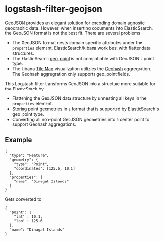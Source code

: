 # logstash-filter-geojson
[GeoJSON](http://geojson.org/) provides an elegant solution for encoding domain agnostic geographic data. 
However, when inserting documents into ElasticSearch, the GeoJSON format is not the best fit. There are several problems
* The GeoJSON format nests domain specific attributes under the `properties` element. ElasticSearch/kibana work best with flatter data structures.
* The ElasticSearch [geo_point](https://www.elastic.co/guide/en/elasticsearch/reference/1.4/mapping-geo-point-type.html) is not compatiable with GeoJSON's point type.
* The kibana [Tile Map](https://www.elastic.co/guide/en/kibana/current/tilemap.html) visualization utilizies the [Geohash](https://www.elastic.co/guide/en/elasticsearch/reference/current/search-aggregations-bucket-geohashgrid-aggregation.html) aggregration. The Geohash aggregration only supports geo_point fields.

This Logstash filter transforms GeoJSON into a structure more suitable for the ElasticStack by
* Flattening the GeoJSON data structure by unnesting all keys in the `properties` element.
* Storing point geometries in a format that is supported by ElasticSearch's geo_point type.
* Converting all non-point GeoJSON geometries into a center point to support Geohash aggregations.

## Example
```
{
  "type": "Feature",
  "geometry": {
    "type": "Point",
    "coordinates": [125.6, 10.1]
  },
  "properties": {
    "name": "Dinagat Islands"
  }
}
```

Gets converted to 

```
{
  "point": {
    "lat" : 10.1,
    "lon" : 125.6
  },
  "name": "Dinagat Islands"
}
```


